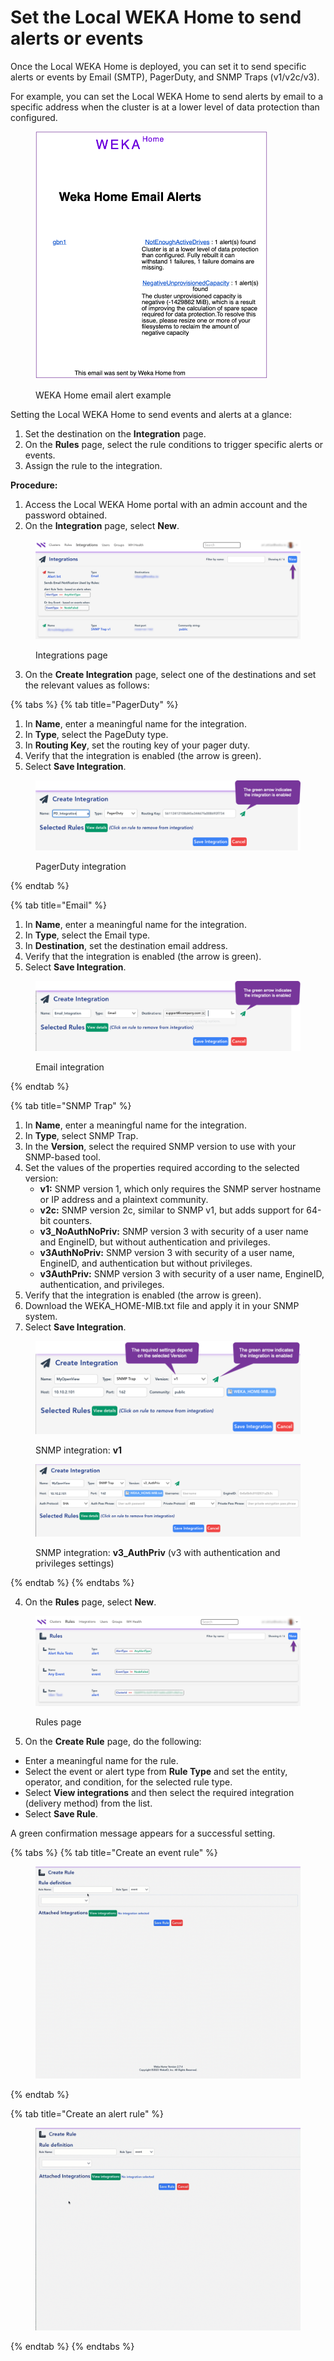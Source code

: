 # Set the Local WEKA Home to send alerts or events

Once the Local WEKA Home is deployed, you can set it to send specific alerts or events by Email (SMTP), PagerDuty, and SNMP Traps (v1/v2c/v3).

For example, you can set the Local WEKA Home to send alerts by email to a specific address when the cluster is at a lower level of data protection than configured.

<figure><img src="../../.gitbook/assets/lwh_email_alert_example.png" alt="" width="371"><figcaption><p>WEKA Home email alert example</p></figcaption></figure>

Setting the Local WEKA Home to send events and alerts at a glance:

1. Set the destination on the **Integration** page.
2. On the **Rules** page, select the rule conditions to trigger specific alerts or events.
3. Assign the rule to the integration.

**Procedure:**

1. Access the Local WEKA Home portal with an admin account and the password obtained.
2. On the **Integration** page, select **New**.

<figure><img src="../../.gitbook/assets/wmng_integrations_new.png" alt=""><figcaption><p>Integrations page</p></figcaption></figure>

3. On the **Create Integration** page, select one of the destinations and set the relevant values as follows:

{% tabs %}
{% tab title="PagerDuty" %}
1. In **Name**, enter a meaningful name for the integration.
2. In **Type**, select the PageDuty type.
3. In **Routing Key**, set the routing key of your pager duty.
4. Verify that the integration is enabled (the arrow is green).
5. Select **Save Integration**.

<figure><img src="../../.gitbook/assets/wmng_lwh_pd_integration.png" alt=""><figcaption><p>PagerDuty integration</p></figcaption></figure>
{% endtab %}

{% tab title="Email" %}
1. In **Name**, enter a meaningful name for the integration.
2. In **Type**, select the Email type.
3. In **Destination**, set the destination email address.
4. Verify that the integration is enabled (the arrow is green).
5. Select **Save Integration**.

<figure><img src="../../.gitbook/assets/wmng_lwh_email_integration.png" alt=""><figcaption><p>Email integration</p></figcaption></figure>
{% endtab %}

{% tab title="SNMP Trap" %}
1. In **Name**, enter a meaningful name for the integration.
2. In **Type**, select SNMP Trap.
3. In the **Version**, select the required SNMP version to use with your SNMP-based tool.&#x20;
4. Set the values of the properties required according to the selected version:
   * **v1:** SNMP version 1, which only requires the SNMP server hostname or IP address and a plaintext community.
   * **v2c:** SNMP version 2c, similar to SNMP v1, but adds support for 64-bit counters.
   * **v3\_NoAuthNoPriv:** SNMP version 3 with security of a user name and EngineID, but without authentication and privileges.
   * **v3AuthNoPriv:** SNMP version 3 with security of a user name, EngineID, and authentication but without privileges.
   * **v3AuthPriv:** SNMP version 3 with security of a user name, EngineID, authentication, and privileges.
5. Verify that the integration is enabled (the arrow is green).
6. Download the WEKA\_HOME-MIB.txt file and apply it in your SNMP system.
7. Select **Save Integration**.

<figure><img src="../../.gitbook/assets/wmng_lwh_snmp_v1_integration.png" alt=""><figcaption><p>SNMP integration: <strong>v1</strong></p></figcaption></figure>

<figure><img src="../../.gitbook/assets/wmng_lwh_snmp_integration.png" alt=""><figcaption><p>SNMP integration: <strong>v3_AuthPriv</strong> (v3 with authentication and privileges settings)</p></figcaption></figure>
{% endtab %}
{% endtabs %}

4. On the **Rules** page, select **New**.

<figure><img src="../../.gitbook/assets/wmng_rules_new.png" alt=""><figcaption><p>Rules page</p></figcaption></figure>

5. On the **Create Rule** page, do the following:

* Enter a meaningful name for the rule.
* Select the event or alert type from **Rule Type** and set the entity, operator, and condition, for the selected rule type.
* Select **View integrations** and then select the required integration (delivery method) from the list.
* Select **Save Rule**.

A green confirmation message appears for a successful setting.

{% tabs %}
{% tab title="Create an event rule" %}
<figure><img src="../../.gitbook/assets/lwh_event_rule_example.gif" alt=""><figcaption></figcaption></figure>
{% endtab %}

{% tab title="Create an alert rule" %}
<figure><img src="../../.gitbook/assets/lwh_alert_rule_example.gif" alt=""><figcaption></figcaption></figure>
{% endtab %}
{% endtabs %}
